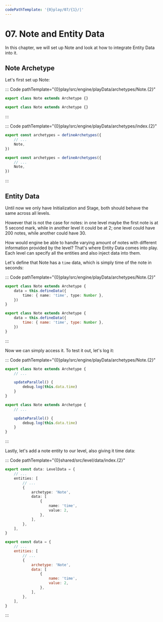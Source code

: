 ```yaml
---
codePathTemplate: '{0}play/07/{1}/|'
---
```


# 07. Note and Entity Data

In this chapter, we will set up Note and look at how to integrate Entity Data into it.

## Note Archetype

Let's first set up Note:

::: Code pathTemplate="{0}play/src/engine/playData/archetypes/Note.{2}"

```ts
export class Note extends Archetype {}
```

```js
export class Note extends Archetype {}
```

:::

::: Code pathTemplate="{0}play/src/engine/playData/archetypes/index.{2}"

```ts
export const archetypes = defineArchetypes({
    // ...
    Note,
})
```

```js
export const archetypes = defineArchetypes({
    // ...
    Note,
})
```

:::

## Entity Data

Until now we only have Initialization and Stage, both should behave the same across all levels.

However that is not the case for notes: in one level maybe the first note is at 5 second mark, while in another level it could be at 2; one level could have 200 notes, while another could have 30.

How would engine be able to handle varying amount of notes with different information provided by the level? That's where Entity Data comes into play. Each level can specify all the entities and also inject data into them.

Let's define that Note has a `time` data, which is simply time of the note in seconds:

::: Code pathTemplate="{0}play/src/engine/playData/archetypes/Note.{2}"

```ts
export class Note extends Archetype {
    data = this.defineData({
        time: { name: 'time', type: Number },
    })
}
```

```js
export class Note extends Archetype {
    data = this.defineData({
        time: { name: 'time', type: Number },
    })
}
```

:::

Now we can simply access it. To test it out, let's log it:

::: Code pathTemplate="{0}play/src/engine/playData/archetypes/Note.{2}"

```ts
export class Note extends Archetype {
    // ...

    updateParallel() {
        debug.log(this.data.time)
    }
}
```

```js
export class Note extends Archetype {
    // ...

    updateParallel() {
        debug.log(this.data.time)
    }
}
```

:::

Lastly, let's add a note entity to our level, also giving it time data:

::: Code pathTemplate="{0}shared/src/level/data/index.{2}"

```ts
export const data: LevelData = {
    // ...
    entities: [
        // ...
        {
            archetype: 'Note',
            data: [
                {
                    name: 'time',
                    value: 2,
                },
            ],
        },
    ],
}
```

```js
export const data = {
    // ...
    entities: [
        // ...
        {
            archetype: 'Note',
            data: [
                {
                    name: 'time',
                    value: 2,
                },
            ],
        },
    ],
}
```

:::
